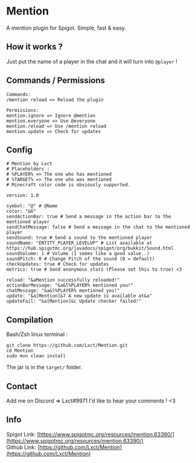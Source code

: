 # Mention
A mention plugin for Spigot. Simple, fast & easy.

## How it works ?
Just put the name of a player in the chat and it will turn into `@player` !

## Commands / Permissions
```
Commands: 
/mention reload => Reload the plugin

Permissions:
mention.ignore => Ignore @mention
mention.everyone => Use @everyone
mention.reload => Use /mention reload
mention.update => Check for updates
```

## Config
```
# Mention by Lxct
# Placeholders :
# %PLAYER% => The one who has mentioned
# %TARGET% => The one who was mentioned
# Minecraft color code is obviously supported.

version: 1.0

symbol: "@" # @Name
color: "&6"
sendActionBar: true # Send a message in the action bar to the mentioned player
sendChatMessage: false # Send a message in the chat to the mentioned player
sendSound: true # Send a sound to the mentioned player
soundName: "ENTITY_PLAYER_LEVELUP" # List available at https://hub.spigotmc.org/javadocs/spigot/org/bukkit/Sound.html
soundVolume: 1 # Volume (1 seems like a good value..)
soundPitch: 0 # Change Pitch of the sound (0 = default)
checkUpdates: true # Check for updates
metrics: true # Send anonymous stats (Please set this to true) <3

reload: "&aMention successfully reloaded!"
actionBarMessage: "&a&l%PLAYER% mentioned you!"
chatMessage: "&a&l%PLAYER% mentioned you!"
update: "&a[Mention]&7 A new update is available at&a"
updateFail: "&a[Mention]&c Update checker failed!"
```

## Compilation
Bash/Zsh linux terminal :

```
git clone https://github.com/Lxct/Mention.git
cd Mention
sudo mvn clean install
```
The jar is in the `target/` folder.

## Contact
Add me on Discord => Lxct#9971
I'd like to hear your comments ! <3


## Info
Spigot Link: [https://www.spigotmc.org/resources/mention.63390/](https://www.spigotmc.org/resources/mention.63390/)  
Github Link: [https://github.com/Lxct/Mention](https://github.com/Lxct/Mention)
